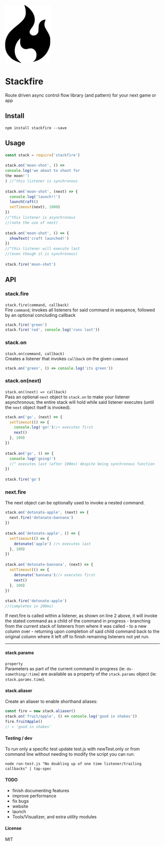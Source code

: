 ![stackfire logo](./logo.svg)

# Stackfire

Route driven async control flow library (and pattern) for your next game or app

## Install
```
npm install stackfire --save
```

## Usage
```javascript
const stack = require('stackfire')

stack.on('moon-shot', () =>
console.log('we about to shoot for
the moon!')
) //^this listener is synchronous

stack.on('moon-shot', (next) => {
  console.log('launch!!')
  launchCraft()
  setTimeout(next), 1000)
})
//^this listener is asynchronous
//(note the use of next)

stack.on('moon-shot', () => {
  showText('craft launched!')
})
//^this listener will execute last
//(even though it is synchronous)

stack.fire('moon-shot')
```


## API

### stack.fire
`stack.fire(command, callback)`   
Fire `command`; invokes all listeners for said command in sequence, followed by an optional concluding callback
```javascript
stack.fire('green')
stack.fire('red', console.log('runs last'))
```

### stack.on
`stack.on(command, callback)`   
Creates a listener that invokes `callback` on the given `command`
```javascript
stack.on('green', () => console.log('its green'))
```

### stack.on(next)
`stack.on((next) => callback)`   
Pass an optional `next` object to `stack.on` to make your listener asynchronous; the entire stack will hold while said listener executes (until the `next` object itself is invoked).

```javascript
stack.on('go', (next) => {
  setTimeout(() => {
    console.log('go!')//< executes first
    next()
  }, 100)
})

stack.on('go', () => {
  console.log('going!')
  //^ executes last (after 100ms) despite being synchronous function
})

stack.fire('go')
```
### next.fire

The next object can be optionally used to invoke a nested command.

```javascript
stack.on('detonate-apple', (next) => {
  next.fire('detonate-bannana')
})

stack.on('detonate-apple', () => {
  setTimeout(() => {
    detonate('apple') //< executes last
  }, 100)
})

stack.on('detonate-bannana', (next) => {
  setTimeout(() => {
    detonate('bannana')//< executes first
    next()
  }, 100)
})

stack.fire('detonate-apple')
//(completes in 200ms)
```

If next.fire is called within a listener, as shown on line 2 above, it will invoke the stated command as a child of the command in progress - branching from the current stack of listeners from where it was called - to a new column over - returning upon completion of said child command back to the original column where it left off to finish remaining listeners not yet run.

----

#### stack.params
`property`   
Parameters as part of the current command in progress (ie: `do-something/:time`) are available as a property of the `stack.params` object  (ie: `stack.params.time`).


#### stack.aliaser

Create an aliaser to enable shorthand aliases:

```javascript
const fire = new stack.aliaser()
stack.on('fruit/apple', () => console.log('good in shakes'))
fire.fruitApple()
// > 'good in shakes'
```

#### Testing / dev

To run only a specific test update test.js with newTest.only or from command line without needing to modify the script you can run:

```
node run-test.js "No doubling up of one time listener/trailing callbacks" | tap-spec
```

#### TODO
- finish documenting features
- improve performance
- fix bugs
- website
- launch
- Tools/Visualizer, and extra utility modules

#### License
MIT
